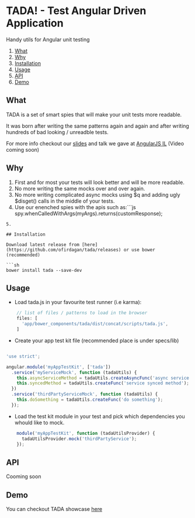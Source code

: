 TADA! - Test Angular Driven Application 
====

Handy utils for Angular unit testing

1. [What](#what)
2. [Why](#why)
3. [Installation](#installation)
4. [Usage](#usage)
5. [API](#api)
6. [Demo](#demo)


## What

TADA is a set of smart spies that will make your unit tests more readable.

It was born after writing the same patterns again and again and after writing hundreds of bad looking / unreadble tests.

For more info checkout our [slides](https://slides.com/nadav/how-not-to-test-your-angular-application#/) and talk we gave at [AngularJS IL](http://www.meetup.com/AngularJS-IL/events/220091391/) (Video coming soon)

## Why

1. First and for most your tests will look better and will be more readable.
2. No more writing the same mocks over and over again.
3. No more writing complicated async mocks using $q and adding ugly $disget() calls in the middle of your tests.
4. Use our enenched spies with the apis such as:```js
spy.whenCalledWithArgs(myArgs).returns(customResponse);
```
5. 

## Installation

Download latest release from [here](https://github.com/ofirdagan/tada/releases) or use bower (recommended)

```sh
bower install tada --save-dev
```

## Usage

- Load tada.js in your favourite test runner (i.e karma): 

```js
    // list of files / patterns to load in the browser
    files: [
      'app/bower_components/tada/dist/concat/scripts/tada.js',
    ]
```

- Create your app test kit file (recommended place is under specs/lib)

```js

'use strict';

angular.module('myAppTestKit', ['tada'])
  .service('myServiceMock', function (tadaUtils) {
    this.asyncServiceMethod = tadaUtils.createAsyncFunc('async service method');
    this.syncedMethod = tadaUtils.createFunc('service synced method');
  })
  .service('thirdPartyServiceMock', function (tadaUtils) {
    this.doSomething = tadaUtils.createFunc('do something');
  });

```

- Load the test kit module in your test and pick which dependencies you whould like to mock.

```js
    module('myAppTestKit', function (tadaUtilsProvider) {
      tadaUtilsProvider.mock('thirdPartyService');
    });
```

## API
Cooming soon


## Demo

You can checkout TADA showcase [here](https://github.com/nadav-dav/tada-example)
